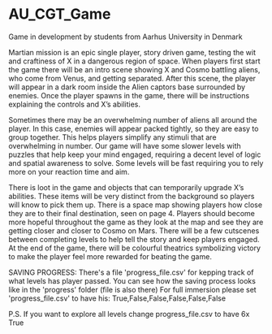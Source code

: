 # AU_CGT_Game

Game in development by students from Aarhus University in Denmark

Martian mission is an epic single player, story driven game, testing the wit and craftiness of X in a dangerous region of space. When players first start the game there will be an intro scene showing X and Cosmo battling aliens, who come from Venus, and getting separated. After this scene, the player will appear in a dark room inside the Alien captors base surrounded by enemies. Once the player spawns in the game, there will be instructions explaining the controls and X’s abilities.

Sometimes there may be an overwhelming number of aliens all around the player. In this case, enemies will appear packed tightly, so they are easy to group together. This helps players simplify any stimuli that are overwhelming in number. Our game will have some slower levels with puzzles that help keep your mind engaged, requiring a decent level of logic and spatial awareness to solve. Some levels will be fast requiring you to rely more on your reaction time and aim. 

There is loot in the game and objects that can temporarily upgrade X’s abilities. These items will be very distinct from the background so players will know to pick them up. There is a space map showing players how close they are to their final destination, seen on page 4. 
Players should become more hopeful throughout the game as they look at the map and see they are getting closer and closer to Cosmo on Mars. There will be a few cutscenes between completing levels to help tell the story and keep players engaged. At the end of the game, there will be colourful theatrics symbolizing victory to make the player feel more rewarded for beating the game. 


SAVING PROGRESS:
There's a file 'progress_file.csv' for kepping track of what levels has player passed.
You can see how the saving process looks like in the 'progress' folder (file is also there)
For full immersion please set 'progress_file.csv' to have his: True,False,False,False,False,False

P.S. If you want to explore all levels change progress_file.csv to have 6x True